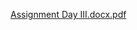  [Assignment Day III.docx.pdf](https://github.com/MhmdTla3t/Assiment-Day-3-For-iti-/files/14678844/Assignment.Day.III.docx.pdf)
